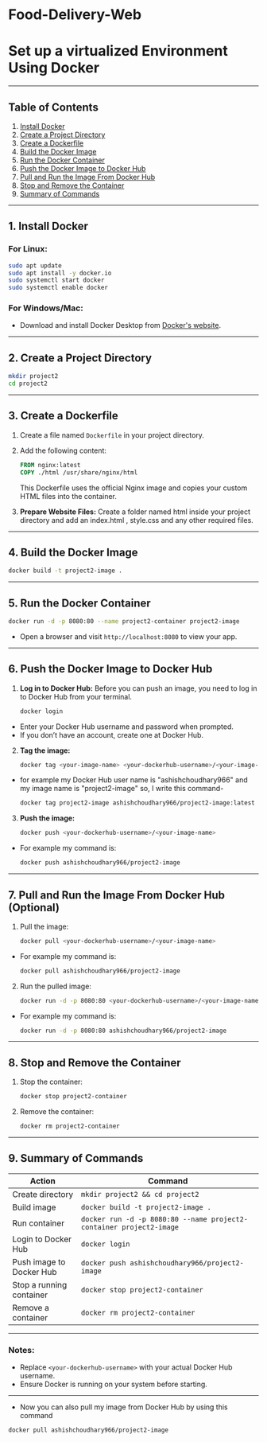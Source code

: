 # Food-Delivery-Web
# Set up a virtualized Environment Using Docker
---

## Table of Contents

1. [Install Docker](#1-install-docker)
2. [Create a Project Directory](#2-create-a-project-directory)
3. [Create a Dockerfile](#3-create-a-dockerfile)
4. [Build the Docker Image](#4-build-the-docker-image)
5. [Run the Docker Container](#5-run-the-docker-container)
6. [Push the Docker Image to Docker Hub](#6-push-the-docker-image-to-docker-hub)
7. [Pull and Run the Image From Docker Hub](#7-pull-and-run-the-image-from-docker-hub-optional)
8. [Stop and Remove the Container](#8-stop-and-remove-the-container)
9. [Summary of Commands](#9-summary-of-commands)

---

## 1. Install Docker

### For Linux:
```bash
sudo apt update
sudo apt install -y docker.io
sudo systemctl start docker
sudo systemctl enable docker
```

### For Windows/Mac:
- Download and install Docker Desktop from [Docker's website](https://www.docker.com/products/docker-desktop).

---

## 2. Create a Project Directory

```bash
mkdir project2
cd project2
```

---

## 3. Create a Dockerfile

1. Create a file named `Dockerfile` in your project directory.
2. Add the following content:

   ```dockerfile
   FROM nginx:latest
   COPY ./html /usr/share/nginx/html
   ```
   This Dockerfile uses the official Nginx image and copies your custom HTML files into the container.

3. **Prepare Website Files:** Create a folder named html inside your project directory and add an index.html , style.css and any other required files.

---

## 4. Build the Docker Image

```bash
docker build -t project2-image .
```

---

## 5. Run the Docker Container

```bash
docker run -d -p 8080:80 --name project2-container project2-image
```

- Open a browser and visit `http://localhost:8080` to view your app.

---

## 6. Push the Docker Image to Docker Hub

1. **Log in to Docker Hub:**
Before you can push an image, you need to log in to Docker Hub from your terminal.
   ```bash
   docker login
   ```
-  Enter your Docker Hub username and password when prompted.
-  If you don’t have an account, create one at Docker Hub.

2. **Tag the image:**
   ```bash
   docker tag <your-image-name> <your-dockerhub-username>/<your-image-name>:latest
   ```
 - for example my Docker Hub user name is "ashishchoudhary966" and my image name is "project2-image" so, I write this command-
   ```bash
   docker tag project2-image ashishchoudhary966/project2-image:latest
   ```

3. **Push the image:**
   ```bash
   docker push <your-dockerhub-username>/<your-image-name>
   ```
 - For example my command is:
   ```bash
   docker push ashishchoudhary966/project2-image
   ```

---

## 7. Pull and Run the Image From Docker Hub (Optional)

1. Pull the image:
   ```bash
   docker pull <your-dockerhub-username>/<your-image-name>
   ```
 - For example my command is:
   ```bash
   docker pull ashishchoudhary966/project2-image
   ```

2. Run the pulled image:
   ```bash
   docker run -d -p 8080:80 <your-dockerhub-username>/<your-image-name>
   ```
 - For example my command is:
   ```bash
   docker run -d -p 8080:80 ashishchoudhary966/project2-image
   ```
   
---

## 8. Stop and Remove the Container

1. Stop the container:
   ```bash
   docker stop project2-container
   ```

2. Remove the container:
   ```bash
   docker rm project2-container
   ```

---

## 9. Summary of Commands

| **Action**                   | **Command**                                             |
|------------------------------|---------------------------------------------------------|
| Create directory             | `mkdir project2 && cd project2`              |
| Build image                  | `docker build -t project2-image .`                            |
| Run container                | `docker run -d -p 8080:80 --name project2-container project2-image` |
| Login to Docker Hub          | `docker login`                                          |
| Push image to Docker Hub     | `docker push ashishchoudhary966/project2-image` |
| Stop a running container     | `docker stop project2-container`                       |
| Remove a container           | `docker rm project2-container`                         |

---

### Notes:
- Replace `<your-dockerhub-username>` with your actual Docker Hub username.
- Ensure Docker is running on your system before starting.

---

- Now you can also pull my image from Docker Hub by using this command 
```bash
docker pull ashishchoudhary966/project2-image
```
